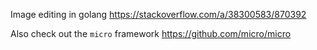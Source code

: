 Image editing in golang https://stackoverflow.com/a/38300583/870392

Also check out the `micro` framework
https://github.com/micro/micro